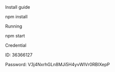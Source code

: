 Install guide

npm install

Running

npm start

Credential

ID: 36366127

Password: V3j4NxrhGLn8MJi5H4yvWIVr0RBlXepP

